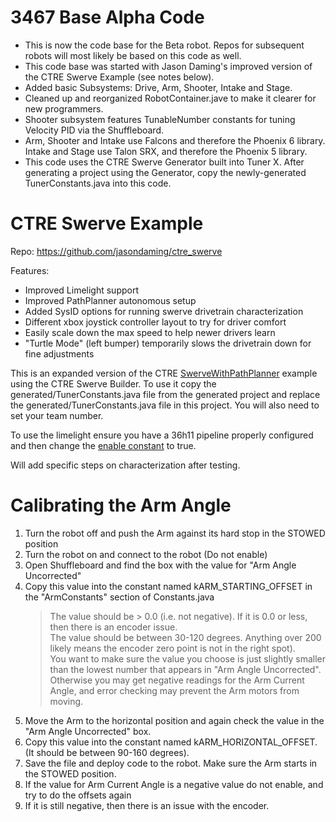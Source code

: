 
# 3467 Base Alpha Code

- This is now the code base for the Beta robot. Repos for subsequent robots will most likely be based on this code as well.
- This code base was started with Jason Daming's improved version of the CTRE Swerve Example (see notes below).
- Added basic Subsystems: Drive, Arm, Shooter, Intake and Stage.
- Cleaned up and reorganized RobotContainer.jave to make it clearer for new programmers.
- Shooter subsystem features TunableNumber constants for tuning Velocity PID via the Shuffleboard.
- Arm, Shooter and Intake use Falcons and therefore the Phoenix 6 library. Intake and Stage use Talon SRX, and therefore the Phoenix 5 library.
- This code uses the CTRE Swerve Generator built into Tuner X. After generating a project using the Generator, copy the newly-generated TunerConstants.java into this code.


# CTRE Swerve Example

Repo: https://github.com/jasondaming/ctre_swerve

Features:
- Improved Limelight support
- Improved PathPlanner autonomous setup
- Added SysID options for running swerve drivetrain characterization
- Different xbox joystick controller layout to try for driver comfort
- Easily scale down the max speed to help newer drivers learn
- "Turtle Mode" (left bumper) temporarily slows the drivetrain down for fine adjustments

This is an expanded version of the CTRE [SwerveWithPathPlanner](https://github.com/CrossTheRoadElec/Phoenix6-Examples/tree/main/java/SwerveWithPathPlanner) example using the CTRE Swerve Builder.  To use it copy the generated/TunerConstants.java file from the generated project and replace the generated/TunerConstants.java file in this project.  You will also need to set your team number.

To use the limelight ensure you have a 36h11 pipeline properly configured and then change the [enable constant](https://github.com/jasondaming/ctre_swerve/blob/master/src/main/java/frc/robot/Vision/Limelight.java#L22) to true.

Will add specific steps on characterization after testing.

# Calibrating the Arm Angle
 
 1. Turn the robot off and push the Arm against its hard stop in the STOWED position <br>
 1. Turn the robot on and connect to the robot (Do not enable) <br>
 1. Open Shuffleboard and find the box with the value for "Arm Angle Uncorrected" <br>
 1. Copy this value into the constant named kARM_STARTING_OFFSET in the "ArmConstants" section of Constants.java <br>
    > The value should be > 0.0 (i.e. not negative). If it is 0.0 or less, then there is an encoder issue. <br>
    > The value should be between 30-120 degrees. Anything over 200 likely means the encoder zero point is not in the right spot).<br>
    > You want to make sure the value you choose is just slightly smaller than the lowest number that appears in "Arm Angle Uncorrected".<br>
    >Otherwise you may get negative readings for the Arm Current Angle, and error checking may prevent the Arm motors from moving. <br>
 1. Move the Arm to the horizontal position and again check the value in the "Arm Angle Uncorrected" box. <br>
 1. Copy this value into the constant named kARM_HORIZONTAL_OFFSET. (It should be between 90-160 degrees).<br>
 1. Save the file and deploy code to the robot. Make sure the Arm starts in the STOWED position. <br>
 1. If the value for Arm Current Angle is a negative value do not enable, and try to do the offsets again <br>
 1. If it is still negative, then there is an issue with the encoder. <br>
 